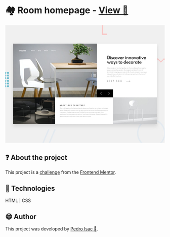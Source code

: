 # 🏘️ Room homepage - [View 🔗](https://pedro-isacss.github.io/projects/frontend/room-homepage-master/index.html)
![Room homepage](./design/desktop-preview.jpg)

## ❓ About the project
This project is a [challenge](https://www.frontendmentor.io/challenges/room-homepage-BtdBY_ENq) from the [Frontend Mentor](https://www.frontendmentor.io/).

## 🧱 Technologies
HTML | CSS

## 😁 Author
This project was developed by [Pedro Isac 🔗](https://pedro-isacss.github.io/).
